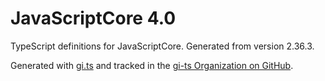 # JavaScriptCore 4.0

TypeScript definitions for JavaScriptCore. Generated from version 2.36.3.

Generated with [gi.ts](https://gitlab.gnome.org/ewlsh/gi.ts) and tracked in the [gi-ts Organization on GitHub](https://github.com/gi-ts).
